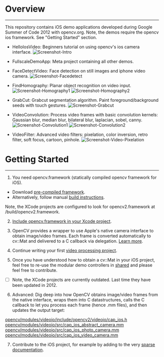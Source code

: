 

# Overview
----------

This repository contains iOS demo applications developed during Google Summer of Code 2012 with opencv.org.
Note, the demos require the opencv ios framework. See "Getting Started" section.

* HelloIosVideo: Beginners tutorial on using opencv's ios camera interface.
![Screenshot-Intro](https://github.com/Duffycola/opencv-ios-demos/blob/master/screenshots/screenshot-intro.png)
* FullscaleDemoApp: Meta project containing all other demos.

* FaceDetectVideo: Face detection on still images and iphone video camera.
![Screenshot-Facedetect](https://github.com/Duffycola/opencv-ios-demos/blob/master/screenshots/screenshot-video-facedetect.png)
* FindHomography: Planar object recognition on video input.
![Screenshot-Homography1](https://github.com/Duffycola/opencv-ios-demos/blob/master/screenshots/screenshot-homography-1.png)
![Screenshot-Homography2](https://github.com/Duffycola/opencv-ios-demos/blob/master/screenshots/screenshot-homography-2.png)
* GrabCut: Grabcut segmentation algorithm. Paint foreground/background seeds with touch gestures.
![Screenshot-Grabcut](https://github.com/Duffycola/opencv-ios-demos/blob/master/screenshots/screenshot-grabcut.png)
* VideoConvolution: Process video frames with basic convolution kernels: Gaussian blur, median blur, bilateral blur, laplacian, sobel, canny.
![Screenshot-Convolution1](https://github.com/Duffycola/opencv-ios-demos/blob/master/screenshots/screenshot-video-convolution-1.png)
![Screenshot-Convolution2](https://github.com/Duffycola/opencv-ios-demos/blob/master/screenshots/screenshot-video-convolution-2.png)
* VideoFilter: Advanced video filters: pixelation, color inversion, retro filter, soft focus, cartoon, pinhole.
![Screenshot-Video-Pixelation](https://github.com/Duffycola/opencv-ios-demos/blob/master/screenshots/screenshot-video-pixelation.png)




# Getting Started
-----------------


1) You need opencv.framework (statically compiled opencv framework for iOS).
* Download [pre-compiled framework](http://sourceforge.net/projects/opencvlibrary/files/opencv-ios/).
* Alternatively, follow manual [build instructions](http://docs.opencv.org/doc/tutorials/introduction/ios_install/ios_install.html#ios-installation).

Note, the XCode projects are configured to look for opencv2.framework at /build/opencv2.framework.

2) [Include opencv.framework in your Xcode project](http://docs.opencv.org/doc/tutorials/ios/hello/hello.html#opencvioshelloworld).

3) OpenCV provides a wrapper to use Apple's native camera interface to obtain image/video frames. Each frame is converted automatically to cv::Mat and delivered to a C callback via delegation. [Learn more](http://docs.opencv.org/doc/tutorials/ios/image_manipulation/image_manipulation.html#opencviosimagemanipulation).

4) Continue writing your first [video processing project](http://docs.opencv.org/doc/tutorials/ios/video_processing/video_processing.html#opencviosvideoprocessing).

5) Once you have understood how to obtain a cv::Mat in your iOS project, feel free to re-use the modular demo controllers in [shared](https://github.com/Duffycola/opencv-ios-demos/blob/master/shared) and please feel free to contribute.

- [ ] Note, the XCode projects are currently outdated. Last time they have been updated in 2012.

6) Advanced: Dig deep into how OpenCV obtains image/video frames from the native interface, wraps them into C datastructures, calls the C callback to let you process each frame (hence .mm files), and then updates the output target:

[opencv/modules/videoio/include/opencv2/videoio/cap_ios.h](https://github.com/Itseez/opencv/blob/master/modules/videoio/include/opencv2/videoio/cap_ios.h)
[opencv/modules/videoio/src/cap_ios_abstract_camera.mm](https://github.com/Itseez/opencv/blob/master/modules/videoio/src/cap_ios_abstract_camera.mm)
[opencv/modules/videoio/src/cap_ios_photo_camera.mm](https://github.com/Itseez/opencv/blob/master/modules/videoio/src/cap_ios_photo_camera.mm)
[opencv/modules/videoio/src/cap_ios_video_camera.mm](https://github.com/Itseez/opencv/blob/master/modules/videoio/src/cap_ios_video_camera.mm)

7) Contribute to the iOS project, for example by adding to the very [sparse documentation](http://docs.opencv.org/doc/tutorials/ios/table_of_content_ios/table_of_content_ios.html#table-of-content-ios).
